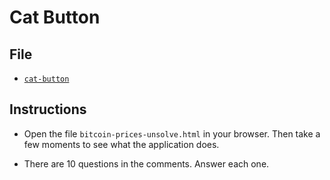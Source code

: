 # Cat Button

## File

* [`cat-button`](/bitcoin-prices-unsolve.html)

## Instructions

* Open the file `bitcoin-prices-unsolve.html` in your browser. Then take a few moments to see what the application does.

* There are 10 questions in the comments.  Answer each one.